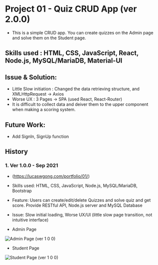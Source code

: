 # Project 01 - Quiz CRUD App (ver 2.0.0)
 
 - This is a simple CRUD app. You can create quizzes on the Admin page and solve them on the Student page.

 ## Skills used : HTML, CSS, JavaScript, React, Node.js, MySQL/MariaDB, Material-UI
 
 ## Issue & Solution:

 - Little Slow initiation : Changed the data retrieving structure, and XMLHttpRequest -> Axios
 - Worse UX : 3 Pages -> SPA (used React, React-Router)
 - It is difficult to collect data and deiver them to the upper component when making a scoring system.

 ## Future Work: 
 
 - Add SignIn, SignUp function

 ## History

### 1. Ver 1.0.0 - Sep 2021
- (https://lucaswgong.com/portfolio/01/)
- Skills used: HTML, CSS, JavaScript, Node.js, MySQL/MariaDB, Bootstrap
- Feature: Users can create/edit/delete Quizzes and solve quiz and get score. Provide RESTful API, Node.js server and MySQL Database 
- Issue: Slow initial loading, Worse UX/UI (little slow page transition, not intuitive interface) 

- Admin Page

![Admin Page (ver 1 0 0)](https://user-images.githubusercontent.com/45385949/134595623-8ae3c289-074b-4f90-83f3-fde225665de7.png)

- Student Page

![Student Page (ver 1 0 0)](https://user-images.githubusercontent.com/45385949/134595640-e2587775-9419-4b90-aab1-8d1dfe2a29f9.png)
